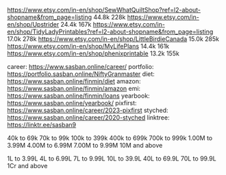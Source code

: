 https://www.etsy.com/in-en/shop/SewWhatQuiltShop?ref=l2-about-shopname&from_page=listing
44.8k 228k
https://www.etsy.com/in-en/shop/Upstrider
24.4k 167k
https://www.etsy.com/in-en/shop/TidyLadyPrintables?ref=l2-about-shopname&from_page=listing
17.0k 278k
https://www.etsy.com/in-en/shop/LittleBirdieCanada
15.0k 285k
https://www.etsy.com/in-en/shop/MyLifePlans
14.4k 161k
https://www.etsy.com/in-en/shop/phenixprintable
13.2k 155k


career: https://www.sasban.online/career/
portfolio: https://portfolio.sasban.online/NiftyGranmaster
diet: https://www.sasban.online/finmin/diet
amazon: https://www.sasban.online/finmin/amazon
emi: https://www.sasban.online/finmin/loans
yearbook: https://www.sasban.online/yearbook/
pixfirst: https://www.sasban.online/career/2023-pixfirst
styched: https://www.sasban.online/career/2020-styched
linktree: https://linktr.ee/sasban9


40k to 69k
70k to 99k
100k to 399k
400k to 699k
700k to 999k
1.00M to 3.99M
4.00M to 6.99M
7.00M to 9.99M
10M and above

1L to 3.99L
4L to 6.99L
7L to 9.99L
10L to 39.9L
40L to 69.9L
70L to 99.9L
1Cr and above